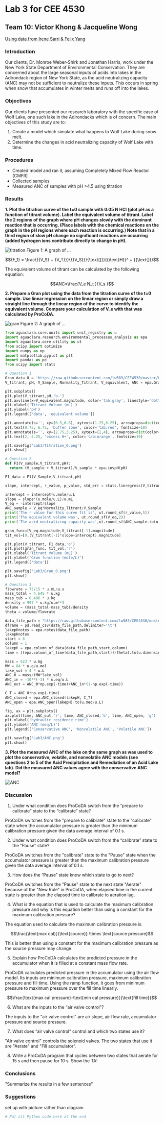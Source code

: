 # Lab 3 for CEE 4530

## Team 10: Victor Khong & Jacqueline Wong ##

<u>Using data from Irene Sarri & Felix Yang </u>

### Introduction ###
Our clients, Dr. Monroe Weber-Shirk and Jonathan Harris, work under the New York State Department of Environmental Conservation. They are concerned about the large seasonal inputs of acids into lakes in the Adirondack region of New York State, as the acid neutralizing capacity (ANC) may not be sufficient to neutralize these inputs. This occurs in spring when snow that accumulates in winter melts and runs off into the lakes.

### Objectives ###
Our clients have presented our research laboratory with the specific case of Wolf Lake, one such lake in the Adirondacks which is of concern. The main objectives of this study are to:

1. Create a model which simulate what happens to Wolf Lake during snow melt.
2. Determine the changes in acid neutralizing capacity of Wolf Lake with time.

### Procedures ###

- Created model and ran it, assuming Completely Mixed Flow Reactor (CMFR)
- Collected samples
- Measured ANC of samples with pH >4.5 using titration

### Results ###

<b>1. Plot the titration curve of the t=0 sample with 0.05 N HCl (plot pH as a function of titrant volume). Label the equivalent volume of titrant. Label the 2 regions of the graph where pH changes slowly with the dominant reaction that is occurring. (Place labels with the chemical reactions on the graph in the pH regions where each reaction is occurring.) Note that in a third region of slow pH change no significant reactions are occurring (added hydrogen ions contribute directly to change in pH).</b>

![titration](https://raw.githubusercontent.com/lw583/CEE4530/master/Lab3/Titration_0.png)
Figure 1: A graph of ...

$${F_1} = \frac{{{V_S} + {V_T}}}{{{V_S}}}{\text{[}}{{\text{H}}^ + }{\text{]}}$$

The equivalent volume of titrant can be calculated by the following equation:

$$ANC=\frac{V_e N_t }{V_s }$$

<b>2. Prepare a Gran plot using the data from the titration curve of the t=0 sample. Use linear regression on the linear region or simply draw a straight line through the linear region of the curve to identify the equivalent volume. Compare your calculation of V_e with that was calculated by ProCoDA.</b>

![gran](https://raw.githubusercontent.com/lw583/CEE4530/master/Lab3/Gran_0.png)
Figure 2: A graph of ...

```python
from aguaclara.core.units import unit_registry as u
import aguaclara.research.environmental_processes_analysis as epa
import aguaclara.core.utility as ut
from scipy import optimize
import numpy as np
import matplotlib.pyplot as plt
import pandas as pd
from scipy import stats

# Question 1
Gran_data_0 = 'https://raw.githubusercontent.com/lw583/CEE4530/master/Lab3/0_minute_sample.xls'
V_titrant, pH, V_Sample, Normality_Titrant, V_equivalent, ANC = epa.Gran(Gran_data_0)

plt.subplots()
plt.plot(V_titrant,pH,'b-')
plt.axvline(x=V_equivalent.magnitude, color='tab:gray', linestyle='dotted')
plt.xlabel('Titrant Volume (mL)')
plt.ylabel('pH')
plt.legend(['data', 'equivalent volume'])

plt.annotate(s='', xy=(0.5,6.8), xytext=(1.25,6.25), arrowprops=dict(color='tab:red', arrowstyle='<->'))
plt.text(0.75, 6.75, 'buffer zone', color='tab:red', fontsize=10)
plt.annotate(s='', xy=(2.75,3.25), xytext=(2,4), arrowprops=dict(color='tab:orange', arrowstyle='<->'))
plt.text(2, 4.25, 'excess H+', color='tab:orange', fontsize=10)

plt.savefig('Lab3/Titration_0.png')
plt.show()

# Question 2
def F1(V_sample,V_titrant,pH):
  return (V_sample + V_titrant)/V_sample * epa.invpH(pH)

F1_data = F1(V_Sample,V_titrant,pH)

slope, intercept, r_value, p_value, std_err = stats.linregress(V_titrant[7:9],F1_data[7:9])

intercept = intercept*u.mole/u.L
slope = slope*(u.mole/u.L)/u.mL
V_eq = -intercept/slope
ANC_sample = V_eq*Normality_Titrant/V_Sample
print('The r value for this curve fit is', ut.round_sf(r_value,5))
print('The equivalent volume was', ut.round_sf(V_eq,2))
print('The acid neutralizing capacity was',ut.round_sf(ANC_sample.to(u.meq/u.L),2))

gran_func=[V_eq.magnitude,V_titrant[-1].magnitude]
tit_vol=[0,(V_titrant[-1]*slope+intercept).magnitude]

plt.plot(V_titrant, F1_data,'o')
plt.plot(gran_func, tit_vol,'r')
plt.xlabel('Titrant Volume (mL)')
plt.ylabel('Gran function (mole/L)')
plt.legend(['data'])

plt.savefig('Lab3/Gran_0.png')
plt.show()

# Question 3
flowrate = 75/15 * u.mL/u.s
mass_total = 4.645 * u.kg
mass_tub = 0.496 * u.kg
density = 997 * u.kg/u.m**3
volume = (mass_total-mass_tub)/density
theta = volume/flowrate

data_file_path = "https://raw.githubusercontent.com/lw583/CEE4530/master/Lab2/lab2_datasheet.txt"
dframe = pd.read_csv(data_file_path,delimiter='\t')
lakepHnotes = epa.notes(data_file_path)
lakepHnotes
start = 8
column = 1
lakepH = epa.column_of_data(data_file_path,start,column)
time = ((epa.column_of_time(data_file_path,start))/theta).to(u.dimensionless)

mass = 623 * u.mg
MW = 84 * u.g/u.mol
lake_vol = 4 * u.L
ANC_0 = mass/(MW*lake_vol)
ANC_in = -10**(-3) * u.eq/u.L
ANC_out = ANC_0*np.exp(-time)+ANC_in*(1-np.exp(-time))

C_T = ANC_0*np.exp(-time)
ANC_closed = epa.ANC_closed(lakepH, C_T)
ANC_open = epa.ANC_open(lakepH).to(u.meq/u.L)

fig, ax = plt.subplots()
ax.plot(time, ANC_out,'r', time, ANC_closed,'b', time, ANC_open, 'g')
plt.xlabel('hydraulic residence time')
plt.ylabel('ANC (meq/L)')
plt.legend(['Conservative ANC', 'Nonvolatile ANC', 'Volatile ANC'])

plt.savefig('Lab3/ANC.png')
plt.show()
```

<b>3. Plot the measured ANC of the lake on the same graph as was used to plot the conservative, volatile, and nonvolatile ANC models (see questions 2 to 5 of the Acid Precipitation and Remediation of an Acid Lake lab). Did the measured ANC values agree with the conservative ANC model?</b>

![ANC](https://raw.githubusercontent.com/lw583/CEE4530/master/Lab3/ANC.png)

### Discussion ###

1. Under what condition does ProCoDA switch from the “prepare to calibrate” state to the “calibrate” state?

ProCoDA switches from the "prepare to calibrate" state to the "calibrate" state when the accumulator pressure is greater than the minimum calibration pressure given the data average interval of 0.1 s.

2. Under what condition does ProCoDA switch from the “calibrate” state to the “Pause” state?

ProCoDA switches from the "calibrate" state to the "Pause" state when the accumulator pressure is greater than the maximum calibration pressure given the data average interval of 0.1 s.

3. How does the “Pause” state know which state to go to next?

ProCoDA switches from the "Pause" state to the next state "Aerate" because of the "New Rule" in ProCoDA, when elapsed time in the current state is greater than the elapsed time to calibrate to aeration lag.

4. What is the equation that is used to calculate the maximum calibration pressure and why is this equation better than using a constant for the maximum calibration pressure?

The equation used to calculate the maximum calibration pressure is:

$$\frac{\text{max cal}}{\text{source}} \times \text{source pressure}$$

This is better than using a constant for the maximum calibration pressure as the source pressure may change.

5. Explain how ProCoDA calculates the predicted pressure in the accumulator when it is filled at a constant mass flow rate.

ProCoDA calculates predicted pressure in the accumulator using the air flow model. Its inputs are minimum calibration pressure, maximum calibration pressure and fill time. Using the ramp function, it goes from minimum pressure to maximum pressure over the fill time linearly.

$$\frac{\text{max cal pressure}-\text{min cal pressure}}{\text{fill time}}$$

6. What are the inputs to the “air valve control”?

The inputs to the "air valve control" are air slope, air flow rate, accumulator pressure and source pressure.

7. What does “air valve control” control and which two states use it?

"Air valve control" controls the solenoid valves. The two states that use it are "Aerate" and "Fill accumulator".

8. Write a ProCoDA program that cycles between two states that aerate for 15 s and then pause for 10 s. Show the TA!

### Conclusions ###

"Summarize the results in a few sentences"

### Suggestions ###

set up with picture rather than diagram

```python
# Put all Python code here at the end
```
